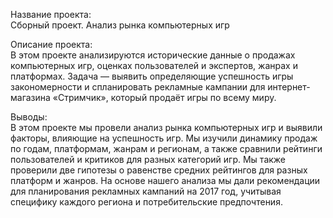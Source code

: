 Название проекта: <br>
Сборный проект. Анализ рынка компьютерных игр

Описание проекта: <br>
В этом проекте анализируются исторические данные о продажах компьютерных игр, оценках пользователей и экспертов, жанрах и платформах. Задача — выявить определяющие успешность игры закономерности и спланировать рекламные кампании для интернет-магазина «Стримчик», который продаёт игры по всему миру.

Выводы:<br> 
В этом проекте мы провели анализ рынка компьютерных игр и выявили факторы, влияющие на успешность игр. Мы изучили динамику продаж по годам, платформам, жанрам и регионам, а также сравнили рейтинги пользователей и критиков для разных категорий игр. Мы также проверили две гипотезы о равенстве средних рейтингов для разных платформ и жанров. На основе нашего анализа мы дали рекомендации для планирования рекламных кампаний на 2017 год, учитывая специфику каждого региона и потребительские предпочтения.
